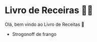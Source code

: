 # Livro de Receiras :man_cook:



Olá, bem vindo ao Livro de Receitas :book:

- Strogonoff de frango


